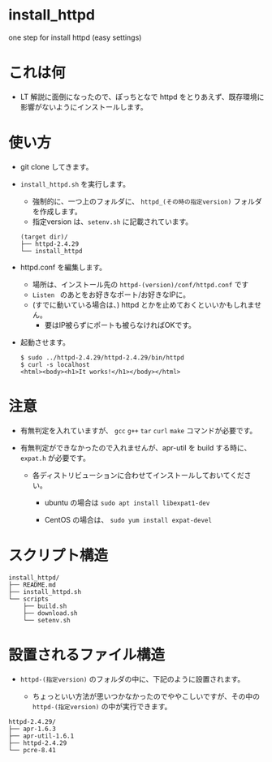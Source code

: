 # install_httpd
one step for install httpd (easy settings)

# これは何

* LT 解説に面倒になったので、ぽっちとなで httpd をとりあえず、既存環境に影響がないようにインストールします。

# 使い方

* git clone してきます。

* `install_httpd.sh` を実行します。

    * 強制的に、一つ上のフォルダに、 `httpd_(その時の指定version)` フォルダを作成します。
    * 指定version は、`setenv.sh` に記載されています。
    ```
    (target dir)/
    ├── httpd-2.4.29
    └── install_httpd
    ```

* httpd.conf を編集します。

    * 場所は、インストール先の `httpd-(version)/conf/httpd.conf` です
    * `Listen ` のあとをお好きなポート/お好きなIPに。
    * (すでに動いている場合は、) httpd とかを止めておくといいかもしれません。
         * 要はIP被らずにポートも被らなければOKです。

* 起動させます。

    ```
    $ sudo ../httpd-2.4.29/httpd-2.4.29/bin/httpd
    $ curl -s localhost
    <html><body><h1>It works!</h1></body></html>
    ```

# 注意

* 有無判定を入れていますが、 `gcc` `g++` `tar` `curl` `make` コマンドが必要です。

* 有無判定ができなかったので入れませんが、apr-util を build する時に、 `expat.h` が必要です。

    * 各ディストリビューションに合わせてインストールしておいてください。 
    
        * ubuntu の場合は `sudo apt install libexpat1-dev`

        * CentOS の場合は、 `sudo yum install expat-devel`

# スクリプト構造

```
install_httpd/
├── README.md
├── install_httpd.sh
└── scripts
    ├── build.sh
    ├── download.sh
    └── setenv.sh
```

# 設置されるファイル構造

* `httpd-(指定version)` のフォルダの中に、下記のように設置されます。

    * ちょっといい方法が思いつかなかったのでややこしいですが、その中の `httpd-(指定version)` の中が実行できます。

```
httpd-2.4.29/
├── apr-1.6.3
├── apr-util-1.6.1
├── httpd-2.4.29
└── pcre-8.41
```
